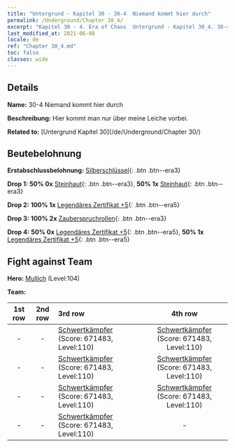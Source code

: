 ```yaml
---
title: "Untergrund - Kapitel 30 - 30-4  Niemand kommt hier durch"
permalink: /Underground/Chapter 30_4/
excerpt: "Kapitel 30 - 4. Era of Chaos  Untergrund - Kapitel 30_4. 30-4  Niemand kommt hier durch"
last_modified_at: 2021-06-08
locale: de
ref: "Chapter 30_4.md"
toc: false
classes: wide
---
```


## Details

 **Name:** 30-4  Niemand kommt hier durch

 **Beschreibung:**       Hier kommt man nur über meine Leiche vorbei.

 **Related to:** [Untergrund Kapitel 30](/de/Underground/Chapter 30/)

## Beutebelohnung

 **Erstabschlussbelohnung:** [Silberschlüssel](/ItemsDE/con_693/){: .btn .btn--era3}

 **Drop 1:** **50% 0x** [Steinhaut](/ItemsDE/her_452/){: .btn .btn--era3}, **50% 1x** [Steinhaut](/ItemsDE/her_452/){: .btn .btn--era3}

 **Drop 2:** **100% 1x** [Legendäres Zertifikat +5](/ItemsDE/mat_102/){: .btn .btn--era5}

 **Drop 3:** **100% 2x** [Zauberspruchrollen](/ItemsDE/con_694/){: .btn .btn--era3}

 **Drop 4:** **50% 0x** [Legendäres Zertifikat +5](/ItemsDE/mat_102/){: .btn .btn--era5}, **50% 1x** [Legendäres Zertifikat +5](/ItemsDE/mat_102/){: .btn .btn--era5}


## Fight against Team
 **Hero:** [Mullich](/de/heroes/Mullich/) (Level:104)

 **Team:**


  | 1st row | 2nd row | 3rd row | 4th row |
  |:----:|:----:|:----|:----:|
  | - | - | [Schwertkämpfer](/de/units/Swordsman/) (Score: 671483, Level:110)  | [Schwertkämpfer](/de/units/Swordsman/) (Score: 671483, Level:110)  |
  | - | - | [Schwertkämpfer](/de/units/Swordsman/) (Score: 671483, Level:110)  | [Schwertkämpfer](/de/units/Swordsman/) (Score: 671483, Level:110)  |
  | - | - | [Schwertkämpfer](/de/units/Swordsman/) (Score: 671483, Level:110)  | [Schwertkämpfer](/de/units/Swordsman/) (Score: 671483, Level:110)  |
  | - | - | [Schwertkämpfer](/de/units/Swordsman/) (Score: 671483, Level:110)  | - |


